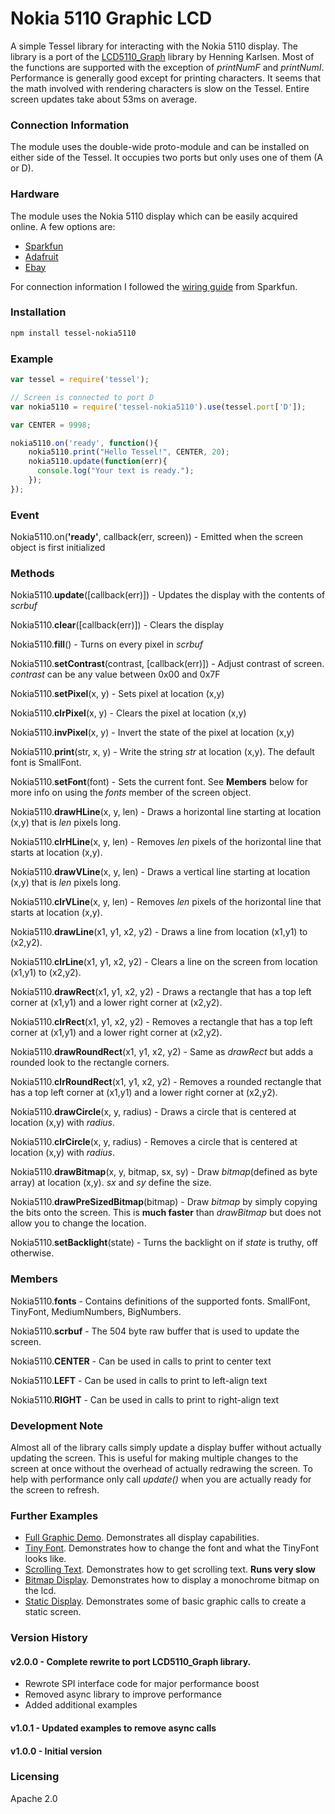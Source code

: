 # Nokia 5110 Graphic LCD
A simple Tessel library for interacting with the Nokia 5110 display. The library is a port of the [LCD5110_Graph](http://www.rinkydinkelectronics.com/library.php?id=47) library by Henning Karlsen. Most of the functions are supported with the exception of *printNumF* and *printNumI*. Performance is generally good except for printing characters. It seems that the math involved with rendering characters is slow on the Tessel. Entire screen updates take about 53ms on average.

### Connection Information
The module uses the double-wide proto-module and can be installed on either side of the Tessel. It occupies two ports but only uses one of them (A or D).

### Hardware
The module uses the Nokia 5110 display which can be easily acquired online. A few options are:

  * [Sparkfun](https://www.sparkfun.com/products/10168)
  * [Adafruit](https://www.adafruit.com/products/338)
  * [Ebay](http://www.ebay.com/sch/i.html?_from=R40&_trksid=p2050601.m570.l1313.TR6.TRC1.A0.H0.Xnokia+5110&_nkw=nokia+5110&_sacat=0)

For connection information I followed the [wiring guide](https://learn.sparkfun.com/tutorials/graphic-lcd-hookup-guide) from Sparkfun.

### Installation
```sh
npm install tessel-nokia5110
```

### Example
```js
var tessel = require('tessel');

// Screen is connected to port D
var nokia5110 = require('tessel-nokia5110').use(tessel.port['D']);

var CENTER = 9998;

nokia5110.on('ready', function(){
    nokia5110.print("Hello Tessel!", CENTER, 20);
    nokia5110.update(function(err){
      console.log("Your text is ready.");
    });
});
```

### Event
Nokia5110.on(**'ready'**, callback(err, screen)) - Emitted when the screen object is first initialized

### Methods
Nokia5110.**update**([callback(err)]) - Updates the display with the contents of *scrbuf*

Nokia5110.**clear**([callback(err)]) - Clears the display

Nokia5110.**fill**() - Turns on every pixel in *scrbuf*

Nokia5110.**setContrast**(contrast, [callback(err)]) - Adjust contrast of screen. *contrast* can be any value between 0x00 and 0x7F

Nokia5110.**setPixel**(x, y) - Sets pixel at location (x,y)

Nokia5110.**clrPixel**(x, y) - Clears the pixel at location (x,y)

Nokia5110.**invPixel**(x, y) - Invert the state of the pixel at location (x,y)

Nokia5110.**print**(str, x, y) - Write the string *str* at location (x,y). The default font is SmallFont.

Nokia5110.**setFont**(font) - Sets the current font. See **Members** below for more info on using the *fonts* member of the screen object.

Nokia5110.**drawHLine**(x, y, len) - Draws a horizontal line starting at location (x,y) that is *len* pixels long.

Nokia5110.**clrHLine**(x, y, len) - Removes *len* pixels of the horizontal line that starts at location (x,y).

Nokia5110.**drawVLine**(x, y, len) - Draws a vertical line starting at location (x,y) that is *len* pixels long.

Nokia5110.**clrVLine**(x, y, len) - Removes *len* pixels of the horizontal line that starts at location (x,y).

Nokia5110.**drawLine**(x1, y1, x2, y2) - Draws a line from location (x1,y1) to (x2,y2).

Nokia5110.**clrLine**(x1, y1, x2, y2) - Clears a line on the screen from location (x1,y1) to (x2,y2).

Nokia5110.**drawRect**(x1, y1, x2, y2) - Draws a rectangle that has a top left corner at (x1,y1) and a lower right corner at (x2,y2).

Nokia5110.**clrRect**(x1, y1, x2, y2) - Removes a rectangle that has a top left corner at (x1,y1) and a lower right corner at (x2,y2).

Nokia5110.**drawRoundRect**(x1, y1, x2, y2) - Same as *drawRect* but adds a rounded look to the rectangle corners.

Nokia5110.**clrRoundRect**(x1, y1, x2, y2) - Removes a rounded rectangle that has a top left corner at (x1,y1) and a lower right corner at (x2,y2).

Nokia5110.**drawCircle**(x, y, radius) - Draws a circle that is centered at location (x,y) with *radius*.

Nokia5110.**clrCircle**(x, y, radius) - Removes a circle that is centered at location (x,y) with *radius*.

Nokia5110.**drawBitmap**(x, y, bitmap, sx, sy) - Draw *bitmap*(defined as byte array) at location (x,y). *sx* and *sy* define the size.

Nokia5110.**drawPreSizedBitmap**(bitmap) - Draw *bitmap* by simply copying the bits onto the screen. This is **much faster** than *drawBitmap* but does not allow you to change the location.

Nokia5110.**setBacklight**(state) - Turns the backlight on if _state_ is truthy, off otherwise.

### Members
Nokia5110.**fonts** - Contains definitions of the supported fonts. SmallFont, TinyFont, MediumNumbers, BigNumbers.

Nokia5110.**scrbuf** - The 504 byte raw buffer that is used to update the screen.

Nokia5110.**CENTER** - Can be used in calls to print to center text

Nokia5110.**LEFT** - Can be used in calls to print to left-align text

Nokia5110.**RIGHT** - Can be used in calls to print to right-align text

### Development Note
Almost all of the library calls simply update a display buffer without actually updating the screen. This is useful for making multiple changes to the screen at once without the overhead of actually redrawing the screen. To help with performance only call *update()* when you are actually ready for the screen to refresh. 

### Further Examples  
* [Full Graphic Demo](examples/graphics.js). Demonstrates all display capabilities.
* [Tiny Font](examples/tinyfont.js). Demonstrates how to change the font and what the TinyFont looks like.
* [Scrolling Text](examples/scrolling_text.js). Demonstrates how to get scrolling text. **Runs very slow**
* [Bitmap Display](examples/bitmap.js). Demonstrates how to display a monochrome bitmap on the lcd.
* [Static Display](examples/features.js). Demonstrates some of basic graphic calls to create a static screen.

### Version History
#### v2.0.0 - Complete rewrite to port LCD5110_Graph library.
  * Rewrote SPI interface code for major performance boost
  * Removed async library to improve performance
  * Added additional examples

#### v1.0.1 - Updated examples to remove async calls
#### v1.0.0 - Initial version

### Licensing  
Apache 2.0
